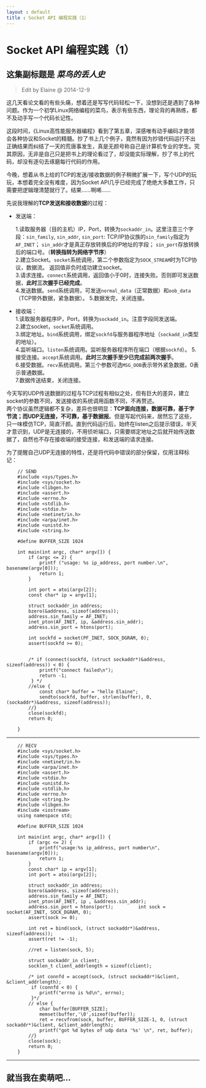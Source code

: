 ```yaml
---
layout : default
title : Socket API 编程实践（1）
---
```

# Socket API 编程实践（1） 

## 这集副标题是 *菜鸟的丢人史*  
> Edit by Elaine @ 2014-12-9   

这几天看论文看的有些头痛，想着还是写写代码轻松一下，没想到还是遇到了各种问题。作为一个初学Linux网络编程的菜鸟，表示有些东西，理论背的再熟练，都不及动手写一个代码长记性。   

这段时间，《Linux高性能服务器编程》看到了第五章，深感唯有动手编码才能领会各种协议和Socket的精髓。抄了书上几个例子，竟然有因为抄错代码运行不出正确结果而纠结了一天的荒唐事发生，真是无颜号称自己是计算机专业的学生。究其原因，无非是自己只是把书上的理论看过了，却没能实际理解，抄了书上的代码，却没有逐句去琢磨每行代码的作用。   

今晚，想着从书上给的TCP的发送/接收数据的例子稍微扩展一下，写个UDP的玩玩，本想着完全没有难度，因为Socket API几乎已经完成了绝绝大多数工作，只需要把逻辑理清楚就行了。结果......啊唏......  
 
先说我理解的**TCP发送和接收数据**的过程：
  
* 发送端：  

	1.读取服务器（目的主机）IP，Port，转换为`sockaddr_in`。这里注意三个字段：`sin_family`, `sin_addr`, `sin_port`: TCP/IP协议族的`sin_family`指定为`AF_INET`； `sin_addr`才是真正存放转换后的IP地址的字段； `sin_port`存放转换后的端口号。（**转换指转为网络字节序**）   
	2.建立Socket。`socket`系统调用，第二个参数指定为`SOCK_STREAM`时为TCP协议，数据流。 返回值非负时成功建立socket。  
	3.请求连接。`connect`系统调用，返回值小于0时，连接失败。否则即可发送数据，**此时三次握手已经完成**。  
	4.发送数据。`send`系统调用，可发送`normal_data`（正常数据）和`oob_data`（TCP带外数据，紧急数据）。
	5.数据发完，关闭连接。  
 
* 接收端：  
	1.读取服务器程序IP，Port，转换为`sockadd_in`。注意字段同发送端。  
	2.建立socket，`socket`系统调用。   
	3.绑定地址。`bind`系统调用，绑定`sockfd`与服务器程序地址（`sockadd_in`类型的地址）。  
	4.监听端口。`listen`系统调用。监听服务器程序所在端口（根据`sockfd`）。
	5.接受连接。`accept`系统调用。**此时三次握手至少已完成前两次握手**。  
	6.接受数据。`recv`系统调用。第三个参数可选`MSG_OOB`表示带外紧急数据，0表示普通数据。   
	7.数据传送结束，关闭连接。    
	
今天写的UDP传送数据的过程与TCP过程有相似之处，但有巨大的差异，建立socket的参数不同，发送接收的系统调用函数不同，不再赘述。  
两个协议虽然逻辑都不复杂，差异也很明显：**TCP面向连接，数据可靠，基于字节流；而UDP无连接，不可靠，基于数据报**。但是写起代码来，居然忘了这些，只一味模仿TCP，简直汗颜。直到代码运行后，始终在listen之后提示错误，半天才意识到，UDP是无连接的，不用侦听端口，只需要绑定地址之后就开始传送数据了，自然也不存在接收端的接受连接，和发送端的请求连接。  
   
为了提醒自己UDP无连接的特性，还是将代码中错误的部分保留，仅用注释标记：   
		
		// SEND 
		#include <sys/types.h>
		#include <sys/socket.h>
		#include <libgen.h>
		#include <assert.h>
		#include <errno.h>
		#include <stdlib.h>
		#include <stdio.h>
		#include <netinet/in.h>
		#include <arpa/inet.h>
		#include <unistd.h>
		#include <string.h>

		#define BUFFER_SIZE 1024

		int main(int argc, char* argv[]) {
			if (argc <= 2) {
				printf ("usage: %s ip_address, port number.\n", basename(argv[0]));
				return 1;
			}
			
			int port = atoi(argv[2]);
			const char* ip = argv[1];

			struct sockaddr_in address;
			bzero(&address, sizeof(address));
			address.sin_family = AF_INET;
			inet_pton(AF_INET, ip, &address.sin_addr);
			address.sin_port = htons(port);

			int sockfd = socket(PF_INET, SOCK_DGRAM, 0);
			assert(sockfd >= 0);

			
			/* if (connect(sockfd, (struct sockaddr*)&address, sizeof(address)) < 0) {
			 	printf("connect failed\n");
			 	return -1;
			 } */
			//else {
				const char* buffer = "hello Elaine";
				sendto(sockfd, buffer, strlen(buffer), 0, (sockaddr*)&address, sizeof(address));
			//}
			close(sockfd);
			return 0;

		}   
	
---

		// RECV  
		#include <sys/socket.h>
		#include <sys/types.h>
		#include <netinet/in.h>
		#include <arpa/inet.h>
		#include <assert.h>
		#include <stdio.h>
		#include <unistd.h>
		#include <stdlib.h>
		#include <errno.h>
		#include <string.h>
		#include <libgen.h>
		#include <iostream>
		using namespace std;

		#define BUFFER_SIZE 1024

		int main(int argc, char* argv[]) {
			if (argc <= 2) {
				printf("usage:%s ip_address, port number\n", basename(argv[0]));
				return 1;
			}
			const char* ip = argv[1];
			int port = atoi(argv[2]);

			struct sockaddr_in address;
			bzero(&address, sizeof(address));
			address.sin_family = AF_INET;
			inet_pton(AF_INET, ip , &address.sin_addr);
			address.sin_port = htons(port);			int sock = socket(AF_INET, SOCK_DGRAM, 0);
			assert(sock >= 0);

			int ret = bind(sock, (struct sockaddr*)&address, sizeof(address));
			assert(ret != -1);

			//ret = listen(sock, 5);

			struct sockaddr_in client;
			socklen_t client_addrlength = sizeof(client);
		
			/* int connfd = accept(sock, (struct sockaddr*)&client, &client_addrlength);
			 if (connfd < 0) {
			 	printf("errno is %d\n", errno);
			 }*/
			// else {
				char buffer[BUFFER_SIZE];
				memset(buffer,'\0',sizeof(buffer));
				ret = recvfrom(sock, buffer, BUFFER_SIZE-1, 0, (struct sockaddr*)&client, &client_addrlength);
				printf("got %d bytes of udp data '%s' \n", ret, buffer);
			//}
			close(sock);
			return 0;
		}
		
---

## 就当我在卖萌吧...
